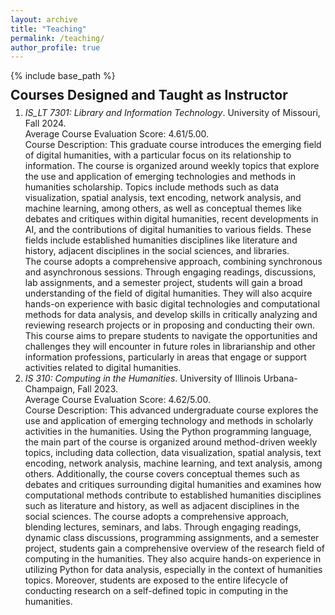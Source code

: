 ```yaml
---
layout: archive
title: "Teaching"
permalink: /teaching/
author_profile: true
---
```


{% include base_path %}

<p style="margin-top: -20px;"></p>

## Courses Designed and Taught as Instructor

<p style="margin-top: -10px;"></p>

1. <i>IS_LT 7301: Library and Information Technology</i>. University of Missouri, Fall 2024.<br>Average Course Evaluation Score: 4.61/5.00.<br>Course Description: This graduate course introduces the emerging field of digital humanities, with a particular focus on its relationship to information. The course is organized around weekly topics that explore the use and application of emerging technologies and methods in humanities scholarship. Topics include methods such as data visualization, spatial analysis, text encoding, network analysis, and machine learning, among others, as well as conceptual themes like debates and critiques within digital humanities, recent developments in AI, and the contributions of digital humanities to various fields. These fields include established humanities disciplines like literature and history, adjacent disciplines in the social sciences, and libraries.<br>The course adopts a comprehensive approach, combining synchronous and asynchronous sessions. Through engaging readings, discussions, lab assignments, and a semester project, students will gain a broad understanding of the field of digital humanities. They will also acquire hands-on experience with basic digital technologies and computational methods for data analysis, and develop skills in critically analyzing and reviewing research projects or in proposing and conducting their own. This course aims to prepare students to navigate the opportunities and challenges they will encounter in future roles in librarianship and other information professions, particularly in areas that engage or support activities related to digital humanities.
2. <i>IS 310: Computing in the Humanities</i>. University of Illinois Urbana-Champaign, Fall 2023.<br>Average Course Evaluation Score: 4.62/5.00.<br>Course Description: This advanced undergraduate course explores the use and application of emerging technology and methods in scholarly activities in the humanities. Using the Python programming language, the main part of the course is organized around method-driven weekly topics, including data collection, data visualization, spatial analysis, text encoding, network analysis, machine learning, and text analysis, among others. Additionally, the course covers conceptual themes such as debates and critiques surrounding digital humanities and examines how computational methods contribute to established humanities disciplines such as literature and history, as well as adjacent disciplines in the social sciences. The course adopts a comprehensive approach, blending lectures, seminars, and labs. Through engaging readings, dynamic class discussions, programming assignments, and a semester project, students gain a comprehensive overview of the research field of computing in the humanities. They also acquire hands-on experience in utilizing Python for data analysis, especially in the context of humanities topics. Moreover, students are exposed to the entire lifecycle of conducting research on a self-defined topic in computing in the humanities.
</table>

